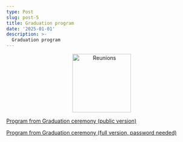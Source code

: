 ```yaml
---
type: Post
slug: post-5
title: Graduation program
date: '2025-01-01'
description: >-
  Graduation program
---
```


<p align="center"><img eleventy:widths="300" eleventy:formats="webp" height="155px" width="155px" src="/images/Graduation-program-cover.png" alt="Reunions"></a></p>


<p><a href="https://drive.proton.me/urls/VW401ND0RG#0fFzOpEXojL3" target="_blank">Program from Graduation ceremony (public version)</a></p>

<p><a href="https://drive.proton.me/urls/KWNDV2DX10#VGlj790gkPxH" target="_blank">Program from Graduation ceremony (full version, password needed)</a></p>
